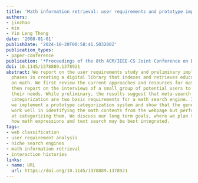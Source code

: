 ```yaml
---
title: 'Math information retrieval: user requirements and prototype implementation'
authors:
- jinzhao
- min
- Yin Leng Theng
date: '2008-01-01'
publishDate: '2024-10-20T00:58:41.503200Z'
publication_types:
- paper-conference
publication: '*Proceedings of the 8th ACM/IEEE-CS Joint Conference on Digital Libraries*'
doi: 10.1145/1378889.1378921
abstract: We report on the user requirements study and preliminary implementation
  phases in creating a digital library that indexes and retrieves educational materials
  on math. We first review the current approaches and resources for math retrieval,
  then report on the interviews of a small group of potential users to properly ascertain
  their needs. While preliminary, the results suggest that meta-search and resource
  categorization are two basic requirements for a math search engine. In addition,
  we implement a prototype categorization system and show that the generic features
  work well in identifying the math contents from the webpage but perform less well
  at categorizing them. We discuss our long term goals, where we plan to investigate
  how math expressions and text search may be best integrated.
tags:
- web classification
- user requirement analysis
- niche search engines
- math information retrieval
- interaction histories
links:
- name: URL
  url: https://doi.org/10.1145/1378889.1378921
---
```

